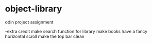 # object-library
odin project assignment



-extra credit 
make search function for library 
make books have a fancy horizontal scroll
make the top bar clean